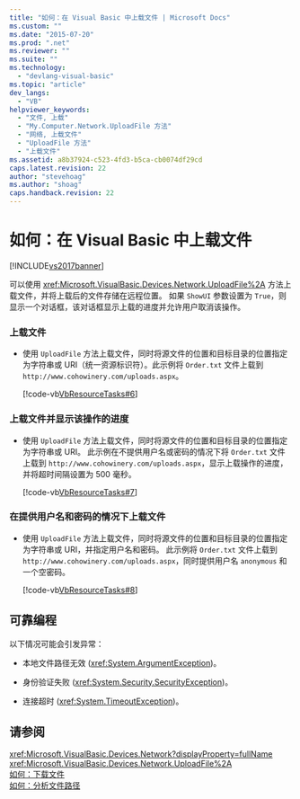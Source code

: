 ```yaml
---
title: "如何：在 Visual Basic 中上载文件 | Microsoft Docs"
ms.custom: ""
ms.date: "2015-07-20"
ms.prod: ".net"
ms.reviewer: ""
ms.suite: ""
ms.technology: 
  - "devlang-visual-basic"
ms.topic: "article"
dev_langs: 
  - "VB"
helpviewer_keywords: 
  - "文件, 上载"
  - "My.Computer.Network.UploadFile 方法"
  - "网络, 上载文件"
  - "UploadFile 方法"
  - "上载文件"
ms.assetid: a8b37924-c523-4fd3-b5ca-cb0074df29cd
caps.latest.revision: 22
author: "stevehoag"
ms.author: "shoag"
caps.handback.revision: 22
---
```

# 如何：在 Visual Basic 中上载文件
[!INCLUDE[vs2017banner](../../../../visual-basic/includes/vs2017banner.md)]

可以使用 <xref:Microsoft.VisualBasic.Devices.Network.UploadFile%2A> 方法上载文件，并将上载后的文件存储在远程位置。  如果 `ShowUI` 参数设置为 `True`，则显示一个对话框，该对话框显示上载的进度并允许用户取消该操作。  
  
### 上载文件  
  
-   使用 `UploadFile` 方法上载文件，同时将源文件的位置和目标目录的位置指定为字符串或 URI（统一资源标识符）。此示例将 `Order.txt` 文件上载到 `http://www.cohowinery.com/uploads.aspx`。  
  
     [!code-vb[VbResourceTasks#6](../../../../visual-basic/developing-apps/programming/computer-resources/codesnippet/visualbasic/how-to-upload-a-file_1.vb)]  
  
### 上载文件并显示该操作的进度  
  
-   使用 `UploadFile` 方法上载文件，同时将源文件的位置和目标目录的位置指定为字符串或 URI。  此示例在不提供用户名或密码的情况下将 `Order.txt` 文件上载到 `http://www.cohowinery.com/uploads.aspx`，显示上载操作的进度，并将超时间隔设置为 500 毫秒。  
  
     [!code-vb[VbResourceTasks#7](../../../../visual-basic/developing-apps/programming/computer-resources/codesnippet/visualbasic/how-to-upload-a-file_2.vb)]  
  
### 在提供用户名和密码的情况下上载文件  
  
-   使用 `UploadFile` 方法上载文件，同时将源文件的位置和目标目录的位置指定为字符串或 URI，并指定用户名和密码。  此示例将 `Order.txt` 文件上载到 `http://www.cohowinery.com/uploads.aspx`，同时提供用户名 `anonymous` 和一个空密码。  
  
     [!code-vb[VbResourceTasks#8](../../../../visual-basic/developing-apps/programming/computer-resources/codesnippet/visualbasic/how-to-upload-a-file_3.vb)]  
  
## 可靠编程  
 以下情况可能会引发异常：  
  
-   本地文件路径无效 \(<xref:System.ArgumentException>\)。  
  
-   身份验证失败 \(<xref:System.Security.SecurityException>\)。  
  
-   连接超时 \(<xref:System.TimeoutException>\)。  
  
## 请参阅  
 <xref:Microsoft.VisualBasic.Devices.Network?displayProperty=fullName>   
 <xref:Microsoft.VisualBasic.Devices.Network.UploadFile%2A>   
 [如何：下载文件](../../../../visual-basic/developing-apps/programming/computer-resources/how-to-download-a-file.md)   
 [如何：分析文件路径](../../../../visual-basic/developing-apps/programming/drives-directories-files/how-to-parse-file-paths.md)